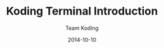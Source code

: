 ---
title: Koding Terminal Introduction
author: Team Koding
date: 2014-10-10
categories: [koding]
videoId: 1579S_7R6EQ
---
